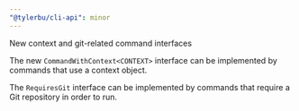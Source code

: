 ```yaml
---
"@tylerbu/cli-api": minor
---
```


New context and git-related command interfaces

The new `CommandWithContext<CONTEXT>` interface can be implemented by commands that use a context object.

The `RequiresGit` interface can be implemented by commands that require a Git repository in order to run.
